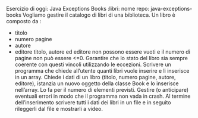 Esercizio di oggi: Java Exceptions Books :libri:
nome repo: java-exceptions-books
Vogliamo gestire il catalogo di libri di una biblioteca.
Un libro è composto da :
- titolo
- numero pagine
- autore
- editore
  titolo, autore ed editore non possono essere vuoti e il numero di pagine non può essere <=0.
  Garantire che lo stato del libro sia sempre coerente con questi vincoli utilizzando le eccezioni.
  Scrivere un programma che chiede all’utente quanti libri vuole inserire e li inserisce in un array.
  Chiede i dati di un libro (titolo, numero pagine, autore, editore), istanzia un nuovo oggetto della classe Book e lo inserisce nell’array. Lo fa per il numero di elementi previsti.
  Gestire (o anticipare) eventuali errori in modo che il programma non vada in crash.
  Al termine dell’inserimento scrivere tutti i dati dei libri in un file e in seguito rileggerli dal file e mostrarli a video.
